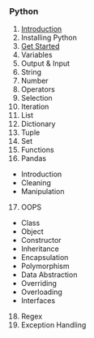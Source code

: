 ### Python
1. [Introduction](intro.md) <br>
2. Installing Python <br>
3. [Get Started](get_started.md) <br>
4. Variables <br>
5. Output & Input <br>
6. String <br>
7. Number <br>
8. Operators <br>
9. Selection <br>
10. Iteration <br>
11. List <br>
12. Dictionary <br>
13. Tuple <br>
14. Set <br>
15. Functions <br>
16. Pandas <br>
-	Introduction
-	Cleaning
-	Manipulation

17. OOPS
- Class
-	Object
-	Constructor
-	Inheritance
-	Encapsulation
-	Polymorphism
-	Data Abstraction
-	Overriding
-	Overloading
-	Interfaces

18. Regex <br>
19. Exception Handling <br>
